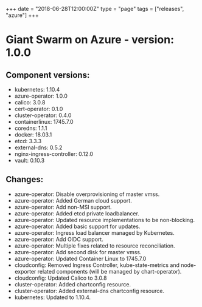 +++
date = "2018-06-28T12:00:00Z"
type = "page"
tags = ["releases", "azure"]
+++

# Giant Swarm on Azure - version: 1.0.0

## Component versions:

- kubernetes: 1.10.4
- azure-operator: 1.0.0
- calico: 3.0.8
- cert-operator: 0.1.0
- cluster-operator: 0.4.0
- containerlinux: 1745.7.0
- coredns: 1.1.1
- docker: 18.03.1
- etcd: 3.3.3
- external-dns: 0.5.2
- nginx-ingress-controller: 0.12.0
- vault: 0.10.3

## Changes:

- azure-operator: Disable overprovisioning of master vmss.
- azure-operator: Added German cloud support.
- azure-operator: Add non-MSI support.
- azure-operator: Added etcd private loadbalancer.
- azure-operator: Updated resource implementations to be non-blocking.
- azure-operator: Added basic support for updates.
- azure-operator: Ingress load balancer managed by Kubernetes.
- azure-operator: Add OIDC support.
- azure-operator: Multiple fixes related to resource reconciliation.
- azure-operator: Add second disk for master vmss.
- azure-operator: Updated Container Linux to 1745.7.0
- cloudconfig: Removed Ingress Controller, kube-state-metrics and node-exporter related components (will be managed by chart-operator).
- cloudconfig: Updated Calico to 3.0.8
- cluster-operator: Added chartconfig resource.
- cluster-operator: Added external-dns chartconfig resource.
- kubernetes: Updated to 1.10.4.
